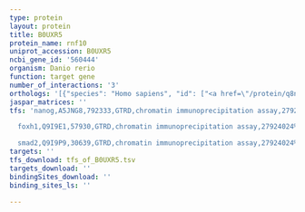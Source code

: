 ```yaml
---
type: protein
layout: protein
title: B0UXR5
protein_name: rnf10
uniprot_accession: B0UXR5
ncbi_gene_id: '560444'
organism: Danio rerio
function: target gene
number_of_interactions: '3'
orthologs: '[{"species": "Homo sapiens", "id": ["<a href=\"/protein/q8n5u6\">Q8N5U6</a>"]}, {"species": "Mus musculus", "id": ["<a href=\"/protein/q3uiw5\">Q3UIW5</a>"]}, {"species": "Rattus norvegicus", "id": ["<a href=\"/protein/a0a0h2ui24\">A0A0H2UI24</a>"]}, {"species": "Drosophila melanogaster", "id": ["<a href=\"/protein/q9w0d8\">Q9W0D8</a>"]}, {"species": "Saccharomyces cerevisiae", "id": ["<a href=\"/protein/q06436\">Q06436</a>"]}]'
jaspar_matrices: ''
tfs: 'nanog,A5JNG8,792333,GTRD,chromatin immunoprecipitation assay,27924024%5Buid%5D,No

  foxh1,Q9I9E1,57930,GTRD,chromatin immunoprecipitation assay,27924024%5Buid%5D,No

  smad2,Q9I9P9,30639,GTRD,chromatin immunoprecipitation assay,27924024%5Buid%5D,No'
targets: ''
tfs_download: tfs_of_B0UXR5.tsv
targets_download: ''
bindingSites_download: ''
binding_sites_ls: ''

---
```

